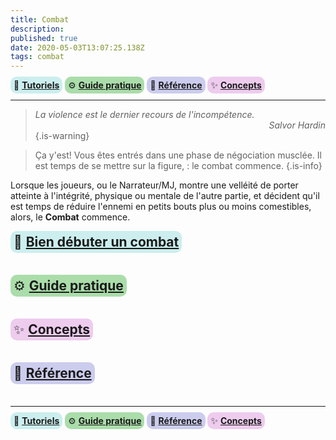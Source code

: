 ```yaml
---
title: Combat
description: 
published: true
date: 2020-05-03T13:07:25.138Z
tags: combat
---
```


<span style="background:#cceeee;padding:5px;border-radius:10px;">:baby_bottle: **[Tutoriels]**</span> <span style="background:#aaddaa;padding:5px;border-radius:10px;">:gear: **[Guide pratique]**</span> <span style="background:#ccccee;padding:5px;border-radius:10px;">:book: **[Référence]**</span> <span style="background:#eeccee;padding:5px;border-radius:10px;">:sparkles: **[Concepts]**</span>

[Tutoriels]: /sphérier/combat/premiers-pas
[Guide pratique]: /sphérier/combat/guides
[Référence]: /sphérier/combat/référence
[Concepts]: /sphérier/combat/concepts
---

> _La violence est le dernier recours de l'incompétence._
> <span style="text-align:right;display:block">_Salvor Hardin_</span> 
{.is-warning}

> Ça y'est!  Vous êtes entrés dans une phase de négociation musclée.
Il est temps de se mettre sur la figure, : le combat commence.
{.is-info}

Lorsque les joueurs, ou le Narrateur/MJ, montre une velléité de porter atteinte à l'intégrité, physique ou mentale de l'autre partie, et décident qu'il est temps de réduire l'ennemi en petits bouts plus ou moins comestibles, alors, le **Combat** commence. 

<div class="container">

<!--DEBUT DE LA "LIGNE"-->
<div class="row">
<div class="col-3"></div>
<div class="col-3">

<span style="font-size:1.5em;display:inline-block;margin-bottom:1em;background:#cceeee;padding:5px;border-radius:10px;">:baby_bottle: **[Bien débuter un combat][Tutoriels]**</span> 
</div>
<div class="col-2">

<span style="font-size:1.5em;display:inline-block;margin-bottom:1em;background:#aaddaa;padding:5px;border-radius:10px;">:gear: **[Guide pratique]**</span>
</div>
<div class="col-4"></div>
</div>
<!--FIN DE LA "LIGNE"-->
<!--DEBUT DE LA "LIGNE"-->
<div class="row">
<div class="col-4"></div>
<div class="col-2">

<span style="font-size:1.5em;display:inline-block;margin-bottom:1em;background:#eeccee;padding:5px;border-radius:10px;">:sparkles: **[Concepts]**</span>
</div>
<div class="col-2">

<span style="font-size:1.5em;display:inline-block;margin-bottom:1em;background:#ccccee;padding:5px;border-radius:10px;">:book: **[Référence]**</span>
</div>
<div class="col-4"></div>
</div>
<!--FIN DE LA "LIGNE"-->

</div>

---
<span style="background:#cceeee;padding:5px;border-radius:10px;">:baby_bottle: **[Tutoriels]**</span> <span style="background:#aaddaa;padding:5px;border-radius:10px;">:gear: **[Guide pratique]**</span> <span style="background:#ccccee;padding:5px;border-radius:10px;">:book: **[Référence]**</span> <span style="background:#eeccee;padding:5px;border-radius:10px;">:sparkles: **[Concepts]**</span>

[Tutoriels]: /sphérier/combat/premiers-pas
[Guide pratique]: /sphérier/combat/guides
[Référence]: /sphérier/combat/référence
[Concepts]: /sphérier/combat/concepts